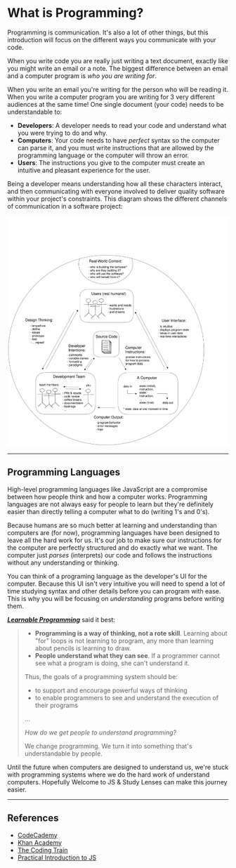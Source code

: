 # What is Programming?

Programming is communication. It's also a lot of other things, but this introduction will focus on the different ways you communicate with your code.

When you write code you are really just writing a text document, exactly like you might write an email or a note. The biggest difference between an email and a computer program is _who you are writing for_.

When you write an email you're writing for the person who will be reading it. When you write a computer program you are writing for 3 very different audiences at the same time! One single document (your code) needs to be understandable to:

- **Developers**: A developer needs to read your code and understand what you were trying to do and why.
- **Computers**: Your code needs to have _perfect_ syntax so the computer can parse it, and you must write instructions that are allowed by the programming language or the computer will throw an error.
- **Users**: The instructions you give to the computer must create an intuitive and pleasant experience for the user.

Being a developer means understanding how all these characters interact, and then communicating with everyone involved to deliver quality software within your project's constraints. This diagram shows the different channels of communication in a software project:

![rhetorical situation](./.assets/rhetorical-situation.svg)

---

## Programming Languages

High-level programming languages like JavaScript are a compromise between how people think and how a computer works. Programming languages are not always easy for people to learn but they're definitely easier than directly telling a computer what to do (writing 1's and 0's).

Because humans are so much better at learning and understanding than computers are (for now), programming languages have been designed to leave all the hard work for us. It's our job to make sure our instructions for the computer are perfectly structured and do exactly what we want. The computer just _parses_ (interprets) our code and follows the instructions without any understanding or thinking.

You can think of a programing language as the developer's UI for the computer. Because this UI isn't very intuitive you will need to spend a lot of time studying syntax and other details before you can program with ease. This is why you will be focusing on _understanding_ programs before writing them.

[**_Learnable Programming_**](http://worrydream.com/LearnableProgramming/) said it best:

> - **Programming is a way of thinking, not a rote skill**. Learning about "for" loops is not learning to program, any more than learning about pencils is learning to draw.
> - **People understand what they can see**. If a programmer cannot see what a program is doing, she can't understand it.
>
> Thus, the goals of a programming system should be:
>
> - to support and encourage powerful ways of thinking
> - to enable programmers to see and understand the execution of their programs
>
> ...
>
> _How do we get people to understand programming?_
>
> We change programming. We turn it into something that's understandable by people.

Until the future when computers are designed to understand us, we're stuck with programming systems where we do the hard work of understand computers. Hopefully Welcome to JS & Study Lenses can make this journey easier.

---

## References

- [CodeCademy](https://www.codecademy.com/articles/what-is-programming)
- [Khan Academy](https://www.khanacademy.org/computing/computer-programming/programming/intro-to-programming/v/programming-intro)
- [The Coding Train](https://www.youtube.com/watch?v=AImF__7FyzM)
- [Practical Introduction to JS](https://shawnr.gitbooks.io/practical-introduction-to-javascript/content/what-is-programming/)
